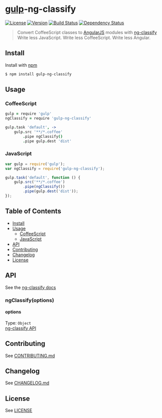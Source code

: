 # [gulp](https://github.com/wearefractal/gulp)-ng-classify
[![License][license-image]][license-url]
[![Version][version-image]][version-url]
[![Build Status][build-image]][build-url]
[![Dependency Status][dependencies-image]][dependencies-url]
> Convert CoffeeScript classes to [AngularJS](http://angularjs.org/) modules with [ng-classify](https://github.com/CaryLandholt/ng-classify)  
> Write less JavaScript.  Write less CoffeeScript.  Write less Angular.


## Install
Install with [npm](https://npmjs.org/package/gulp-ng-classify)
```bash
$ npm install gulp-ng-classify
```


## Usage


### CoffeeScript
```coffee
gulp = require 'gulp'
ngClassify = require 'gulp-ng-classify'

gulp.task 'default', ->
	gulp.src '**/*.coffee'
		.pipe ngClassify()
		.pipe gulp.dest 'dist'
```


### JavaScript


```javascript
var gulp = require('gulp');
var ngClassify = require('gulp-ng-classify');

gulp.task('default', function () {
	gulp.src('**/*.coffee')
		.pipe(ngClassify())
		.pipe(gulp.dest('dist'));
});
```


## Table of Contents
* [Install](#install)
* [Usage](#usage)
	- [CoffeeScript](#coffeescript)
	- [JavaScript](#javascript)
* [API](#api)
* [Contributing](#contributing)
* [Changelog](#changelog)
* [License](#license)


## API
See the [ng-classify docs](https://github.com/CaryLandholt/ng-classify)


### ngClassify(options)


#### options
Type: `Object`  
[ng-classify API](https://github.com/CaryLandholt/ng-classify#api)


## Contributing
See [CONTRIBUTING.md](CONTRIBUTING.md)


## Changelog
See [CHANGELOG.md](CHANGELOG.md)


## License
See [LICENSE](LICENSE)


[build-image]:            http://img.shields.io/travis/CaryLandholt/gulp-ng-classify.svg?style=flat
[build-url]:              http://travis-ci.org/CaryLandholt/gulp-ng-classify

[dependencies-image]:     http://img.shields.io/gemnasium/CaryLandholt/gulp-ng-classify.svg?style=flat
[dependencies-url]:       https://gemnasium.com/CaryLandholt/gulp-ng-classify

[license-image]:          http://img.shields.io/badge/license-MIT-blue.svg?style=flat
[license-url]:            LICENSE

[version-image]:          http://img.shields.io/npm/v/gulp-ng-classify.svg?style=flat
[version-url]:            https://npmjs.org/package/gulp-ng-classify